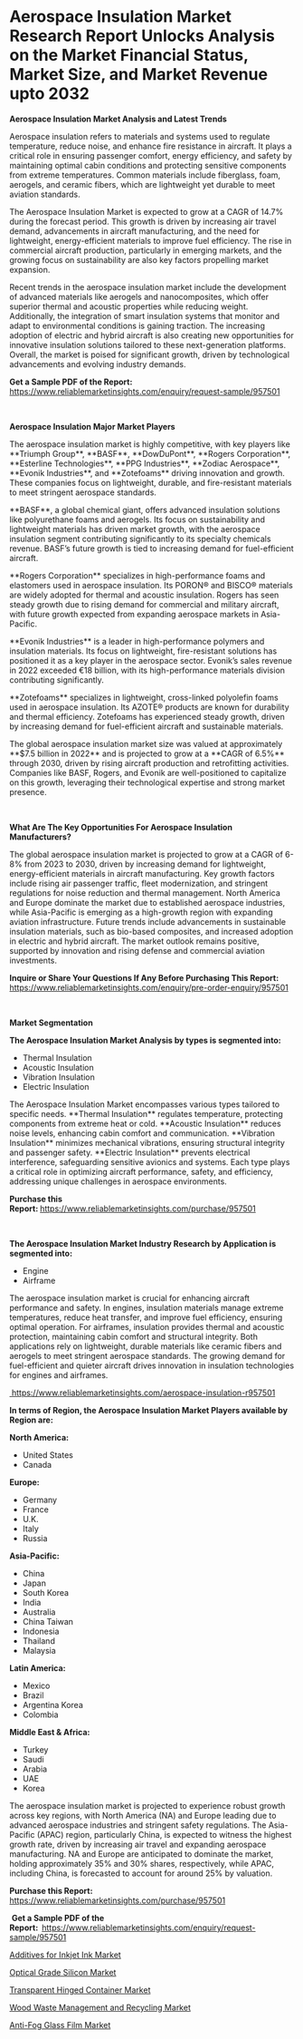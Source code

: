 <p><h1>Aerospace Insulation Market Research Report Unlocks Analysis on the Market Financial Status, Market Size, and Market Revenue upto 2032</h1></p><p><strong>Aerospace Insulation Market Analysis and Latest Trends</strong></p>
<p><p>Aerospace insulation refers to materials and systems used to regulate temperature, reduce noise, and enhance fire resistance in aircraft. It plays a critical role in ensuring passenger comfort, energy efficiency, and safety by maintaining optimal cabin conditions and protecting sensitive components from extreme temperatures. Common materials include fiberglass, foam, aerogels, and ceramic fibers, which are lightweight yet durable to meet aviation standards.</p><p>The Aerospace Insulation Market is expected to grow at a CAGR of 14.7% during the forecast period. This growth is driven by increasing air travel demand, advancements in aircraft manufacturing, and the need for lightweight, energy-efficient materials to improve fuel efficiency. The rise in commercial aircraft production, particularly in emerging markets, and the growing focus on sustainability are also key factors propelling market expansion.</p><p>Recent trends in the aerospace insulation market include the development of advanced materials like aerogels and nanocomposites, which offer superior thermal and acoustic properties while reducing weight. Additionally, the integration of smart insulation systems that monitor and adapt to environmental conditions is gaining traction. The increasing adoption of electric and hybrid aircraft is also creating new opportunities for innovative insulation solutions tailored to these next-generation platforms. Overall, the market is poised for significant growth, driven by technological advancements and evolving industry demands.</p></p>
<p><strong>Get a Sample PDF of the Report:&nbsp;</strong> <a href="https://www.reliablemarketinsights.com/enquiry/request-sample/957501?utm_campaign=1994&utm_medium=2&utm_source=Github&utm_content=ia&utm_term=24012025&utm_id=aerospace-insulation">https://www.reliablemarketinsights.com/enquiry/request-sample/957501</a></p>
<p>&nbsp;</p>
<p><strong>Aerospace Insulation Major Market Players</strong></p>
<p><p>The aerospace insulation market is highly competitive, with key players like **Triumph Group**, **BASF**, **DowDuPont**, **Rogers Corporation**, **Esterline Technologies**, **PPG Industries**, **Zodiac Aerospace**, **Evonik Industries**, and **Zotefoams** driving innovation and growth. These companies focus on lightweight, durable, and fire-resistant materials to meet stringent aerospace standards.</p><p>**BASF**, a global chemical giant, offers advanced insulation solutions like polyurethane foams and aerogels. Its focus on sustainability and lightweight materials has driven market growth, with the aerospace insulation segment contributing significantly to its specialty chemicals revenue. BASF’s future growth is tied to increasing demand for fuel-efficient aircraft.</p><p>**Rogers Corporation** specializes in high-performance foams and elastomers used in aerospace insulation. Its PORON® and BISCO® materials are widely adopted for thermal and acoustic insulation. Rogers has seen steady growth due to rising demand for commercial and military aircraft, with future growth expected from expanding aerospace markets in Asia-Pacific.</p><p>**Evonik Industries** is a leader in high-performance polymers and insulation materials. Its focus on lightweight, fire-resistant solutions has positioned it as a key player in the aerospace sector. Evonik’s sales revenue in 2022 exceeded €18 billion, with its high-performance materials division contributing significantly.</p><p>**Zotefoams** specializes in lightweight, cross-linked polyolefin foams used in aerospace insulation. Its AZOTE® products are known for durability and thermal efficiency. Zotefoams has experienced steady growth, driven by increasing demand for fuel-efficient aircraft and sustainable materials.</p><p>The global aerospace insulation market size was valued at approximately **$7.5 billion in 2022** and is projected to grow at a **CAGR of 6.5%** through 2030, driven by rising aircraft production and retrofitting activities. Companies like BASF, Rogers, and Evonik are well-positioned to capitalize on this growth, leveraging their technological expertise and strong market presence.</p></p>
<p>&nbsp;</p>
<p><strong>What Are The Key Opportunities For Aerospace Insulation Manufacturers?</strong></p>
<p><p>The global aerospace insulation market is projected to grow at a CAGR of 6-8% from 2023 to 2030, driven by increasing demand for lightweight, energy-efficient materials in aircraft manufacturing. Key growth factors include rising air passenger traffic, fleet modernization, and stringent regulations for noise reduction and thermal management. North America and Europe dominate the market due to established aerospace industries, while Asia-Pacific is emerging as a high-growth region with expanding aviation infrastructure. Future trends include advancements in sustainable insulation materials, such as bio-based composites, and increased adoption in electric and hybrid aircraft. The market outlook remains positive, supported by innovation and rising defense and commercial aviation investments.</p></p>
<p><strong>Inquire or Share Your Questions If Any Before Purchasing This Report:</strong> <a href="https://www.reliablemarketinsights.com/enquiry/pre-order-enquiry/957501?utm_campaign=1994&utm_medium=2&utm_source=Github&utm_content=ia&utm_term=24012025&utm_id=aerospace-insulation">https://www.reliablemarketinsights.com/enquiry/pre-order-enquiry/957501</a></p>
<p>&nbsp;</p>
<p><strong>Market Segmentation</strong></p>
<p><strong>The Aerospace Insulation Market Analysis by types is segmented into:</strong></p>
<p><ul><li>Thermal Insulation</li><li>Acoustic Insulation</li><li>Vibration Insulation</li><li>Electric Insulation</li></ul></p>
<p><p>The Aerospace Insulation Market encompasses various types tailored to specific needs. **Thermal Insulation** regulates temperature, protecting components from extreme heat or cold. **Acoustic Insulation** reduces noise levels, enhancing cabin comfort and communication. **Vibration Insulation** minimizes mechanical vibrations, ensuring structural integrity and passenger safety. **Electric Insulation** prevents electrical interference, safeguarding sensitive avionics and systems. Each type plays a critical role in optimizing aircraft performance, safety, and efficiency, addressing unique challenges in aerospace environments.</p></p>
<p><strong>Purchase this Report:&nbsp;</strong><a href="https://www.reliablemarketinsights.com/purchase/957501?utm_campaign=1994&utm_medium=2&utm_source=Github&utm_content=ia&utm_term=24012025&utm_id=aerospace-insulation">https://www.reliablemarketinsights.com/purchase/957501</a></p>
<p>&nbsp;</p>
<p><strong>The Aerospace Insulation Market Industry Research by Application is segmented into:</strong></p>
<p><ul><li>Engine</li><li>Airframe</li></ul></p>
<p><p>The aerospace insulation market is crucial for enhancing aircraft performance and safety. In engines, insulation materials manage extreme temperatures, reduce heat transfer, and improve fuel efficiency, ensuring optimal operation. For airframes, insulation provides thermal and acoustic protection, maintaining cabin comfort and structural integrity. Both applications rely on lightweight, durable materials like ceramic fibers and aerogels to meet stringent aerospace standards. The growing demand for fuel-efficient and quieter aircraft drives innovation in insulation technologies for engines and airframes.</p></p>
<p><a href="https://www.reliablemarketinsights.com/aerospace-insulation-r957501?utm_campaign=1994&utm_medium=2&utm_source=Github&utm_content=ia&utm_term=24012025&utm_id=aerospace-insulation">&nbsp;https://www.reliablemarketinsights.com/aerospace-insulation-r957501</a></p>
<p><strong>In terms of Region, the Aerospace Insulation Market Players available by Region are:</strong></p>
<p>
    <p> <strong> North America: </strong>
        <ul>
            <li>United States</li>
            <li>Canada</li>
        </ul>
        </p> 
    <p> <strong> Europe: </strong>
        <ul>
            <li>Germany</li>
            <li>France</li>
            <li>U.K.</li>
            <li>Italy</li>
            <li>Russia</li>
        </ul>
        </p> 
    <p> <strong> Asia-Pacific: </strong>
        <ul>
            <li>China</li>
            <li>Japan</li>
            <li>South Korea</li>
            <li>India</li>
            <li>Australia</li>
            <li>China Taiwan</li>
            <li>Indonesia</li>
            <li>Thailand</li>
            <li>Malaysia</li>
        </ul>
        </p> 
    <p> <strong> Latin America: </strong>
        <ul>
            <li>Mexico</li>
            <li>Brazil</li>
            <li>Argentina Korea</li>
            <li>Colombia</li>
        </ul>
        </p> 
    <p> <strong> Middle East & Africa: </strong>
        <ul>
            <li>Turkey</li>
            <li>Saudi</li>
            <li>Arabia</li>
            <li>UAE</li>
            <li>Korea</li>
        </ul>
    </p>
    </p>
<p><p>The aerospace insulation market is projected to experience robust growth across key regions, with North America (NA) and Europe leading due to advanced aerospace industries and stringent safety regulations. The Asia-Pacific (APAC) region, particularly China, is expected to witness the highest growth rate, driven by increasing air travel and expanding aerospace manufacturing. NA and Europe are anticipated to dominate the market, holding approximately 35% and 30% shares, respectively, while APAC, including China, is forecasted to account for around 25% by valuation.</p></p>
<p><strong>Purchase this Report: </strong><a href="https://www.reliablemarketinsights.com/purchase/957501?utm_campaign=1994&utm_medium=2&utm_source=Github&utm_content=ia&utm_term=24012025&utm_id=aerospace-insulation">https://www.reliablemarketinsights.com/purchase/957501</a></p>
<p>&nbsp;<strong>Get a Sample PDF of the Report:&nbsp;&nbsp;</strong><a href="https://www.reliablemarketinsights.com/enquiry/request-sample/957501?utm_campaign=1994&utm_medium=2&utm_source=Github&utm_content=ia&utm_term=24012025&utm_id=aerospace-insulation">https://www.reliablemarketinsights.com/enquiry/request-sample/957501</a></p>
<p><strong></strong></p>
<p><p><a href="https://www.linkedin.com/pulse/evaluating-future-additives-inkjet-ink-market-size-drivers-xflpc?utm_campaign=1994&utm_medium=2&utm_source=Github&utm_content=ia&utm_term=24012025&utm_id=aerospace-insulation">Additives for Inkjet Ink Market</a></p><p><a href="https://www.linkedin.com/pulse/forecasting-optical-grade-silicon-market-2025-2032-qewzc?utm_campaign=1994&utm_medium=2&utm_source=Github&utm_content=ia&utm_term=24012025&utm_id=aerospace-insulation">Optical Grade Silicon Market</a></p><p><a href="https://www.linkedin.com/pulse/transparent-hinged-container-market-strategic-insights-product-b5vdf?utm_campaign=1994&utm_medium=2&utm_source=Github&utm_content=ia&utm_term=24012025&utm_id=aerospace-insulation">Transparent Hinged Container Market</a></p><p><a href="https://www.linkedin.com/pulse/forecasting-future-wood-waste-management-recycling-market-size-mxdcc?utm_campaign=1994&utm_medium=2&utm_source=Github&utm_content=ia&utm_term=24012025&utm_id=aerospace-insulation">Wood Waste Management and Recycling Market</a></p><p><a href="https://www.linkedin.com/pulse/competitive-landscape-anti-fog-glass-film-market-analyzing-kwujf?utm_campaign=1994&utm_medium=2&utm_source=Github&utm_content=ia&utm_term=24012025&utm_id=aerospace-insulation">Anti-Fog Glass Film Market</a></p></p>